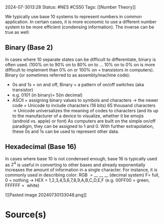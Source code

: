 2024-07-3013:28
Status: #NES #CS50 
Tags: [[Number Theory]]

We typically use base 10 systems to represent numbers in common application. In certain cases, it is more economic to use a different number system to be more efficient (condensing information). The inverse can be true as well: 
## Binary (Base 2)
In cases where 10 separate states can be difficult to differentiate, binary is often used. (100% on to 90% on to 80% on to ... 10% on to 0% on is more difficult to implement than 0% on or 100% on = transistors in computers). 
Binary (or sometimes referred to as assembly/machine code):
- 0s and 1s = on and off, Binary = a pattern of on/off switches (aka transistor)
- e.g. 0101 (in binary)= 5(in decimal)
- ASCII = assigning binary values to symbols and characters → the newer code = Unicode to include characters (16 bits) 65 thousand characters → Unicode universalizes the meaning of codes to characters (and its up to the manufacturer of a device to visualize, whether it be emojis (android vs. apple) or font)
As computers are built on the simple on/off paradigm, they can be assigned to 1 and 0. With further extrapolation, these 0s and 1s can be used to represent other data. 
## Hexadecimal (Base 16)
In cases where base 10 is not condensed enough, base 16 is typically used as $2^4$ is useful in converting to other bases and already exponentially increases the amount of information in a single character.
For instance, it is commonly used in describing color: 
RGB  = __ __ __ (decimal system) F= full, 0 = nothing → HEX = 1,2,3,4,5,6,7,8,9,A,B,C,D,E,F (e.g. 00FF00 = green, FFFFFF =  white)

![[Pasted image 20240730133048.png]]
# Source(s)
